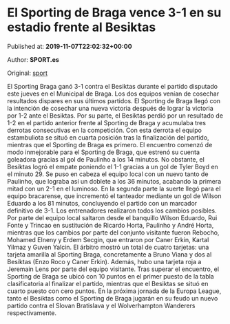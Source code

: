 
# El Sporting de Braga vence 3-1 en su estadio frente al Besiktas

Published at: **2019-11-07T22:02:32+00:00**

Author: **SPORT.es**

Original: [sport](https://www.sport.es/es/noticias/europa-league/el-sporting-de-braga-vence-3-1-en-su-estadio-frente-al-besiktas-7718943)

El Sporting Braga ganó 3-1 contra el Besiktas durante el partido disputado este jueves en el Municipal de Braga. Los dos equipos venían de cosechar resultados dispares en sus últimos partidos. El Sporting de Braga llegó con la intención de cosechar una nueva victoria después de lograr la victoria por 1-2 ante el Besiktas. Por su parte, el Besiktas perdió por un resultado de 1-2 en el partido anterior frente al Sporting de Braga y acumulaba tres derrotas consecutivas en la competición. Con esta derrota el equipo estambuliota se situó en cuarta posición tras la finalización del partido, mientras que el Sporting de Braga es primero.
El encuentro comenzó de modo inmejorable para el Sporting de Braga, que estrenó su cuenta goleadora gracias al gol de Paulinho a los 14 minutos. No obstante, el Besiktas logró el empate poniendo el 1-1 gracias a un gol de Tyler Boyd en el minuto 29. Se puso en cabeza el equipo local con un nuevo tanto de Paulinho, que lograba así un doblete a los 36 minutos, acabando la primera mitad con un 2-1 en el luminoso.
En la segunda parte la suerte llegó para el equipo bracarense, que incrementó el tanteador mediante un gol de Wilson Eduardo a los 81 minutos, concluyendo el partido con un marcador definitivo de 3-1.
Los entrenadores realizaron todos los cambios posibles. Por parte del equipo local saltaron desde el banquillo Wilson Eduardo, Rui Fonte y Trincao en sustitución de Ricardo Horta, Paulinho y André Horta, mientras que los cambios por parte del conjunto visitante fueron Rebocho, Mohamed Elneny y Erdem Secgin, que entraron por Caner Erkin, Kartal Yilmaz y Guven Yalcin.
El árbitro mostró un total de cuatro tarjetas: una tarjeta amarilla al Sporting Braga, concretamente a Bruno Viana y dos al Besiktas (Enzo Roco y Caner Erkin). Además, hubo una tarjeta roja a Jeremain Lens por parte del equipo visitante.
Tras superar el encuentro, el Sporting de Braga se ubicó con 10 puntos en el primer puesto de la tabla clasificatoria al finalizar el partido, mientras que el Besiktas se situó en cuarto puesto con cero puntos.
En la próxima jornada de la Europa League, tanto el Besiktas como el Sporting de Braga jugarán en su feudo un nuevo partido contra el Slovan Bratislava y el Wolverhampton Wanderers respectivamente.

